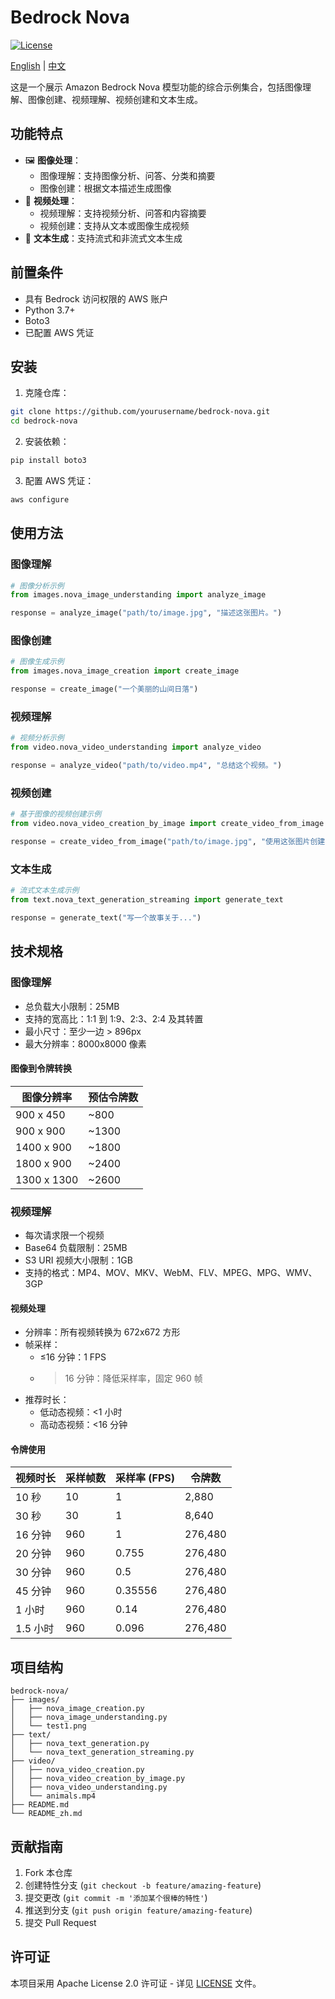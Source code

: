 # Bedrock Nova 

[![License](https://img.shields.io/badge/License-Apache%202.0-blue.svg)](LICENSE)

[English](README.md) | [中文](README_zh.md)

这是一个展示 Amazon Bedrock Nova 模型功能的综合示例集合，包括图像理解、图像创建、视频理解、视频创建和文本生成。

## 功能特点

- 🖼️ **图像处理**：
  - 图像理解：支持图像分析、问答、分类和摘要
  - 图像创建：根据文本描述生成图像
- 🎥 **视频处理**：
  - 视频理解：支持视频分析、问答和内容摘要
  - 视频创建：支持从文本或图像生成视频
- 📝 **文本生成**：支持流式和非流式文本生成

## 前置条件

- 具有 Bedrock 访问权限的 AWS 账户
- Python 3.7+
- Boto3
- 已配置 AWS 凭证

## 安装

1. 克隆仓库：
```bash
git clone https://github.com/yourusername/bedrock-nova.git
cd bedrock-nova
```

2. 安装依赖：
```bash
pip install boto3
```

3. 配置 AWS 凭证：
```bash
aws configure
```

## 使用方法

### 图像理解
```python
# 图像分析示例
from images.nova_image_understanding import analyze_image

response = analyze_image("path/to/image.jpg", "描述这张图片。")
```

### 图像创建
```python
# 图像生成示例
from images.nova_image_creation import create_image

response = create_image("一个美丽的山间日落")
```

### 视频理解
```python
# 视频分析示例
from video.nova_video_understanding import analyze_video

response = analyze_video("path/to/video.mp4", "总结这个视频。")
```

### 视频创建
```python
# 基于图像的视频创建示例
from video.nova_video_creation_by_image import create_video_from_image

response = create_video_from_image("path/to/image.jpg", "使用这张图片创建视频")
```

### 文本生成
```python
# 流式文本生成示例
from text.nova_text_generation_streaming import generate_text

response = generate_text("写一个故事关于...")
```

## 技术规格

### 图像理解
- 总负载大小限制：25MB
- 支持的宽高比：1:1 到 1:9、2:3、2:4 及其转置
- 最小尺寸：至少一边 > 896px
- 最大分辨率：8000x8000 像素

#### 图像到令牌转换
| 图像分辨率 | 预估令牌数 |
|-----------|------------|
| 900 x 450  | ~800      |
| 900 x 900  | ~1300     |
| 1400 x 900 | ~1800     |
| 1800 x 900 | ~2400     |
| 1300 x 1300| ~2600     |

### 视频理解
- 每次请求限一个视频
- Base64 负载限制：25MB
- S3 URI 视频大小限制：1GB
- 支持的格式：MP4、MOV、MKV、WebM、FLV、MPEG、MPG、WMV、3GP

#### 视频处理
- 分辨率：所有视频转换为 672x672 方形
- 帧采样：
  - ≤16 分钟：1 FPS
  - >16 分钟：降低采样率，固定 960 帧
- 推荐时长：
  - 低动态视频：<1 小时
  - 高动态视频：<16 分钟

#### 令牌使用
| 视频时长 | 采样帧数 | 采样率 (FPS) | 令牌数 |
|---------|---------|-------------|--------|
| 10 秒    | 10      | 1           | 2,880  |
| 30 秒    | 30      | 1           | 8,640  |
| 16 分钟  | 960     | 1           | 276,480|
| 20 分钟  | 960     | 0.755       | 276,480|
| 30 分钟  | 960     | 0.5         | 276,480|
| 45 分钟  | 960     | 0.35556     | 276,480|
| 1 小时   | 960     | 0.14        | 276,480|
| 1.5 小时 | 960     | 0.096       | 276,480|

## 项目结构

```
bedrock-nova/
├── images/
│   ├── nova_image_creation.py
│   ├── nova_image_understanding.py
│   └── test1.png
├── text/
│   ├── nova_text_generation.py
│   └── nova_text_generation_streaming.py
├── video/
│   ├── nova_video_creation.py
│   ├── nova_video_creation_by_image.py
│   ├── nova_video_understanding.py
│   └── animals.mp4
├── README.md
└── README_zh.md
```

## 贡献指南

1. Fork 本仓库
2. 创建特性分支 (`git checkout -b feature/amazing-feature`)
3. 提交更改 (`git commit -m '添加某个很棒的特性'`)
4. 推送到分支 (`git push origin feature/amazing-feature`)
5. 提交 Pull Request

## 许可证

本项目采用 Apache License 2.0 许可证 - 详见 [LICENSE](LICENSE) 文件。
